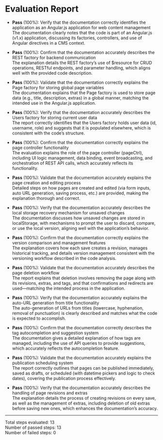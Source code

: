 # Evaluation Report

- **Pass** (100%): Verify that the documentation correctly identifies the application as an Angular.js application for web content management  
  The documentation clearly notes that the code is part of an Angular.js (v1.x) application, discussing its factories, controllers, and use of Angular directives in a CMS context.

- **Pass** (100%): Confirm that the documentation accurately describes the REST factory for backend communication  
  The explanation details the REST factory’s use of $resource for CRUD operations, RESTful endpoints, and parameter handling, which aligns well with the provided code description.

- **Pass** (100%): Validate that the documentation correctly explains the Page factory for storing global page variables  
  The documentation explains that the Page factory is used to store page data (e.g., title, description, extras) in a global manner, matching the intended use in the Angular.js application.

- **Pass** (100%): Verify that the documentation accurately describes the Users factory for storing current user data  
  The report correctly identifies that the Users factory holds user data (id, username, role) and suggests that it is populated elsewhere, which is consistent with the code’s structure.

- **Pass** (100%): Confirm that the documentation correctly explains the page controller functionality  
  The evaluation explains the role of the page controller (pageCtrl), including UI logic management, data binding, event broadcasting, and orchestration of REST API calls, which accurately reflects its functionality.

- **Pass** (100%): Validate that the documentation accurately explains the page creation and editing process  
  Detailed steps on how pages are created and edited (via form inputs, auto URL generation, saving process, etc.) are provided, making the explanation thorough and correct.

- **Pass** (100%): Verify that the documentation accurately describes the local storage recovery mechanism for unsaved changes  
  The documentation discusses how unsaved changes are stored in localStorage, with mechanisms to prompt the user to discard, compare, or use the local version, aligning well with the application’s behavior.

- **Pass** (100%): Confirm that the documentation correctly explains the version comparison and management features  
  The explanation covers how each save creates a revision, manages historical tracking, and details version management consistent with the versioning workflow described in the code analysis.

- **Pass** (100%): Validate that the documentation accurately describes the page deletion workflow  
  The report explains that deletion involves removing the page along with its revisions, extras, and tags, and that confirmations and redirects are used—matching the intended process in the application.

- **Pass** (100%): Verify that the documentation accurately explains the auto-URL generation from title functionality  
  The auto-generation of URLs from titles (lowercase, hyphenation, removal of punctuation) is clearly described and matches what the code is expected to accomplish.

- **Pass** (100%): Confirm that the documentation correctly describes the tag autocompletion and suggestion system  
  The documentation gives a detailed explanation of how tags are managed, including the use of API queries to provide suggestions, which accurately reflects the autocompletion feature.

- **Pass** (100%): Validate that the documentation accurately explains the publication scheduling system  
  The report correctly outlines that pages can be published immediately, saved as drafts, or scheduled (with datetime pickers and logic to check dates), covering the publication process effectively.

- **Pass** (100%): Verify that the documentation accurately describes the handling of page revisions and extras  
  The explanation details the process of creating revisions on every save, as well as the management of extras, including deletion of old extras before saving new ones, which enhances the documentation’s accuracy.

---

Total steps evaluated: 13  
Number of passed steps: 13  
Number of failed steps: 0